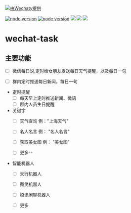 

[![ 由Wechaty提供 ](https://img.shields.io/badge/Powered%20By-Wechaty-blue.svg)](https://github.com/chatie/wechaty)

[![node version](https://img.shields.io/badge/node-%3E%3D10-blue.svg)](http://nodejs.cn/download/)
[![node version](https://img.shields.io/badge/wechaty-%3E%3D0.26-blue.svg)](https://github.com/Chatie/wechaty)
![](https://img.shields.io/badge/Window-green.svg)
![](https://img.shields.io/badge/Mac-yellow.svg)
![](https://img.shields.io/badge/Centos-blue.svg)

# wechat-task

## 主要功能

- [ ] 微信每日说,定时给女朋友发送每日天气提醒，以及每日一句
- [ ] 群内定时推送每日新闻，每日一句




* 定时提醒
  - [ ] 每天早上定时推送新闻、微语
  - [ ] 群内人员生日提醒

* 关键字
  - [ ] 天气查询 例："上海天气"
  - [ ] 名人名言 例： "名人名言"
  - [ ] 获取美女图 例： "美女图"
  - [ ] 更多--


* 智能机器人
  - [ ] 天行机器人
  - [ ] 图灵机器人
  - [ ] 腾讯闲聊机器人
  - [ ] 更多

